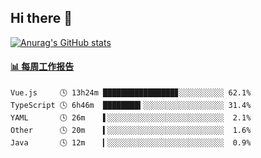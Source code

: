 ## Hi there 👋

[![Anurag's GitHub stats](https://github-readme-stats.vercel.app/api?username=OriLight152)](https://github.com/anuraghazra/github-readme-stats)

<!--
**OriLight152/OriLight152** is a ✨ _special_ ✨ repository because its `README.md` (this file) appears on your GitHub profile.

Here are some ideas to get you started:

- 🔭 I’m currently working on ...
- 🌱 I’m currently learning ...
- 👯 I’m looking to collaborate on ...
- 🤔 I’m looking for help with ...
- 💬 Ask me about ...
- 📫 How to reach me: ...
- 😄 Pronouns: ...
- ⚡ Fun fact: ...
-->

<!-- waka-box start -->
#### <a href="https://gist.github.com/92c8d5b388768c10efcba86e82b7c4fb" target="_blank">📊 每周工作报告</a>
```text
Vue.js     🕓 13h24m ████████████████▊░░░░░░░░░░ 62.1%
TypeScript 🕓 6h46m  ████████▍░░░░░░░░░░░░░░░░░░ 31.4%
YAML       🕓 26m    ▌░░░░░░░░░░░░░░░░░░░░░░░░░░  2.1%
Other      🕓 20m    ▍░░░░░░░░░░░░░░░░░░░░░░░░░░  1.6%
Java       🕓 12m    ▎░░░░░░░░░░░░░░░░░░░░░░░░░░  0.9%
```
<!-- Powered by https://github.com/journey-ad/waka-box-go . -->
<!-- waka-box end -->

